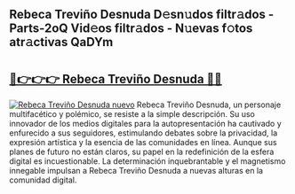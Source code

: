 ## Rebeca Treviño Desnuda D𝚎sn𝚞dos filtr𝚊dos - Parts-2oQ Vid𝚎os filtr𝚊dos - N𝚞evas f𝚘tos atr𝚊ctivas QaDYm

# <h2><a href="http://mb9ih8.tromn.icu/?c=Rebeca+Trevi%c3%b1o+Desnuda">🔗👉👉👉 Rebeca Treviño Desnuda 🔗🔗</a></h2>

[![Rebeca Treviño Desnuda nuevo](https://i.imgur.com/pEAQMta.gif)](http://mb9ih8.tromn.icu/?c=Rebeca+Trevi%c3%b1o+Desnuda)
Rebeca Treviño Desnuda, un personaje multifacético y polémico, se resiste a la simple descripción. Su uso innovador de los medios digitales para la autopresentación ha cautivado y enfurecido a sus seguidores, estimulando debates sobre la privacidad, la expresión artística y la esencia de las comunidades en línea. Aunque sus planes de futuro no están claros, su papel en la redefinición de la esfera digital es incuestionable. La determinación inquebrantable y el magnetismo innegable impulsan a Rebeca Treviño Desnuda a nuevas alturas en la comunidad digital.
